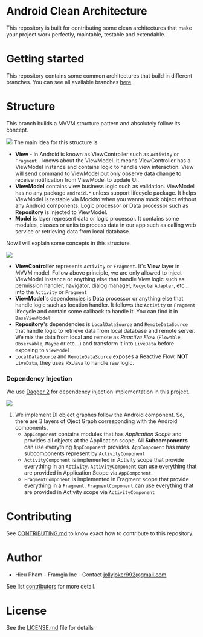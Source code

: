 # Android Clean Architecture

This repository is built for contributing some clean architectures that make your project work perfectly, maintable, testable and extendable.

# Getting started
This repository contains some common architectures that build in different branches. You can see all available branches [here](https://github.com/jollyjoker992/android-clean-architecture/branches).

# Structure
This branch builds a MVVM structure pattern and absolutely follow its concept.

![](https://davidguerrerodiaz.files.wordpress.com/2015/10/screen-shot-2015-12-05-at-10-59-55.png?w=380&h=266)
The main idea for this structure is
- **View** - in Android is known as ViewController such as `Activity` or `Fragment` - knows about the ViewModel. It means ViewController has a ViewModel instance and contains logic to handle view interaction. View will send command to ViewModel but only observe data change to receive notification from ViewModel to update UI.
- **ViewModel** contains view business logic such as validation. ViewModel has no any package `android.*` unless support lifecycle package. It helps ViewModel is testable via Mockito when you wanna mock object without any Android components. Logic processor or Data processor such as **Repository** is injected to ViewModel. 
- **Model** is layer represent data or logic processor. It contains some modules, classes or units to process data in our app such as calling web service or retrieving data from local database. 


Now I will explain some concepts in this structure.

![](https://developer.android.com/topic/libraries/architecture/images/final-architecture.png)

- **ViewController** represents `Activity` or `Fragment`. It's **View** layer in MVVM model. Follow above principle, we are only allowed to inject ViewModel instance or anything else that handle View logic such as permission handler, navigator, dialog manager, `RecyclerAdapter`, etc... into the `Activity` or `Fragment`
- **ViewModel**'s dependencies is Data processor or anything else that handle logic such as location handler. It follows the `Activity` or `Fragment` lifecycle and contain some callback to handle it. You can find it in `BaseViewModel`
- **Repository**'s dependencies is `LocalDataSource` and `RemoteDataSource` that handle logic to retrieve data from local database and remote server. We mix the data from local and remote as *Reactive Flow* (`Flowable`, `Observable`, `Maybe` or etc...) and transform it into `LiveData` before exposing to `ViewModel`
- `LocalDataSource` and `RemoteDataSource` exposes a Reactive Flow, **NOT** `LiveData`, they uses RxJava to handle raw logic.


### Dependency Injection
We use [Dagger 2](https://google.github.io/dagger/) for dependency injection implementation in this project.

![](https://image.ibb.co/dgttT8/DI.png)

1. We implement DI object graphes follow the Android component. So, there are 3 layers of Oject Graph corresponding with the Android components. 
    - `AppComponent` contains modules that has *Application Scope* and provides all objects at the Application scope. All **Subcomponents** can use everything `AppComponent` provides. `AppComponent` has many subcomponents represent by `ActivityComponent`
    - `ActivityComponent` is implemented in Activity scope that provide everything in an `Activity`. `ActivityComponent` can use everything that are provided in Application Scope via `AppComponent`.
    - `FragmentComponent` is implemented in Fragment scope that provide everything in a `Fragment`. `FragmentComponent` can use everything that are provided in Activity scope via `ActivityComponent`



# Contributing
See [CONTRIBUTING.md](https://github.com/jollyjoker992/android-clean-architecture/blob/master/CONTRIBUTING.md) to know exact how to contribute to this repository.

# Author
- Hieu Pham - Framgia Inc - Contact jollyjoker992@gmail.com

See list [contributors](https://github.com/jollyjoker992/android-clean-architecture/graphs/contributors) for more detail.

# License
See the [LICENSE.md](https://github.com/jollyjoker992/android-clean-architecture/blob/master/LICENSE.md) file for details


